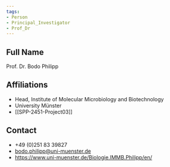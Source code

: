 ```yaml
---
tags: 
- Person
- Principal_Investigator
- Prof_Dr
---
```

## Full Name
Prof. Dr. Bodo Philipp

## Affiliations
- Head, Institute of Molecular Microbiology and Biotechnology
- University Münster
- [[SPP-2451-Project03]]
## Contact
- +49 (0)251 83 39827
- bodo.philipp@uni-muenster.de
- https://www.uni-muenster.de/Biologie.IMMB.Philipp/en/
